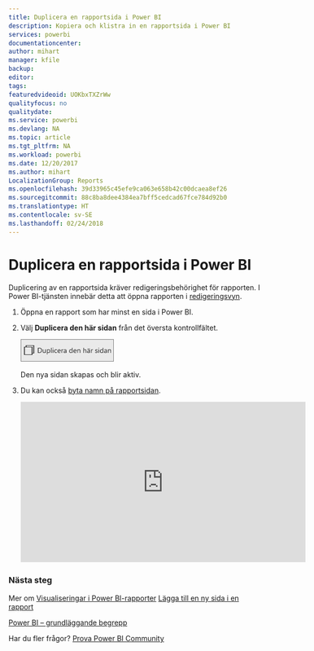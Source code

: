 ```yaml
---
title: Duplicera en rapportsida i Power BI
description: Kopiera och klistra in en rapportsida i Power BI
services: powerbi
documentationcenter: 
author: mihart
manager: kfile
backup: 
editor: 
tags: 
featuredvideoid: UOKbxTXZrWw
qualityfocus: no
qualitydate: 
ms.service: powerbi
ms.devlang: NA
ms.topic: article
ms.tgt_pltfrm: NA
ms.workload: powerbi
ms.date: 12/20/2017
ms.author: mihart
LocalizationGroup: Reports
ms.openlocfilehash: 39d33965c45efe9ca063e658b42c00dcaea8ef26
ms.sourcegitcommit: 88c8ba8dee4384ea7bff5cedcad67fce784d92b0
ms.translationtype: HT
ms.contentlocale: sv-SE
ms.lasthandoff: 02/24/2018
---
```

# <a name="duplicate-a-report-page-in-power-bi"></a>Duplicera en rapportsida i Power BI
Duplicering av en rapportsida kräver redigeringsbehörighet för rapporten. I Power BI-tjänsten innebär detta att öppna rapporten i [redigeringsvyn](service-reading-view-and-editing-view.md). 


1. Öppna en rapport som har minst en sida i Power BI. 

2. Välj **Duplicera den här sidan** från det översta kontrollfältet.
   
   ![](media/power-bi-report-copy-paste-page/pbi_duplicate_new.png)
   
   Den nya sidan skapas och blir aktiv.
3. Du kan också [byta namn på rapportsidan](service-rename.md).
   
   <iframe width="560" height="315" src="https://www.youtube.com/embed/UOKbxTXZrWw?list=PL1N57mwBHtN0JFoKSR0n-tBkUJHeMP2cP" frameborder="0" allowfullscreen></iframe>

### <a name="next-steps"></a>Nästa steg
Mer om [Visualiseringar i Power BI-rapporter](power-bi-report-visualizations.md)
[Lägga till en ny sida i en rapport](power-bi-report-add-page.md) 

[Power BI – grundläggande begrepp](service-basic-concepts.md) 

Har du fler frågor? [Prova Power BI Community](http://community.powerbi.com/)

